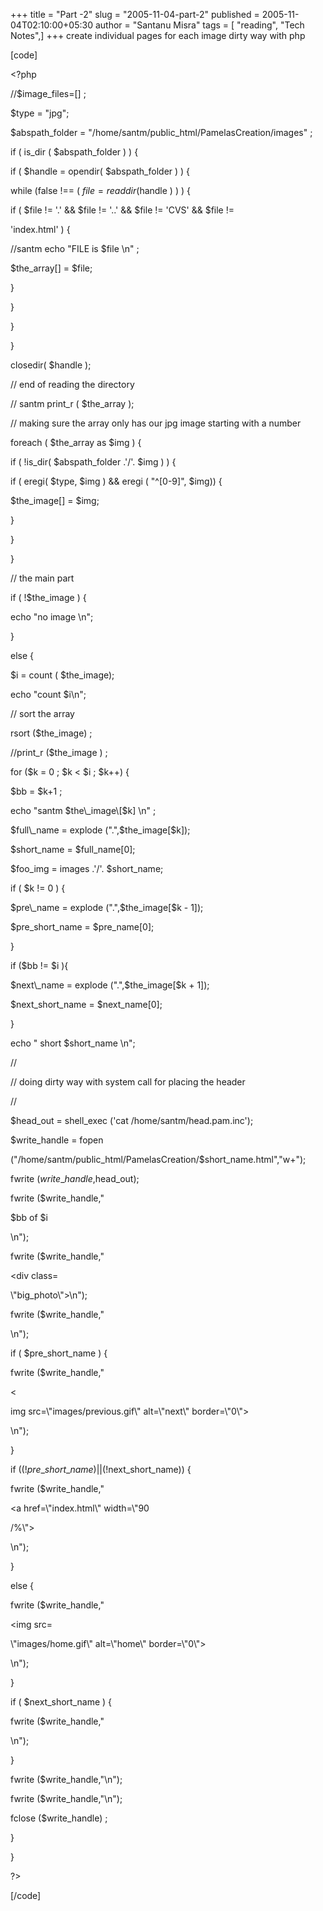 +++
title = "Part -2"
slug = "2005-11-04-part-2"
published = 2005-11-04T02:10:00+05:30
author = "Santanu Misra"
tags = [ "reading", "Tech Notes",]
+++
create individual pages for each image dirty way with php  
\[code\]  
&lt;?php  
//$image\_files=\[\] ;  
$type = "jpg";  
$abspath\_folder = "/home/santm/public\_html/PamelasCreation/images" ;  
if ( is\_dir ( $abspath\_folder ) ) {  
if ( $handle = opendir( $abspath\_folder ) ) {  
while (false !== ( $file = readdir($handle ) ) ) {  
if ( $file != '.' && $file != '..' && $file != 'CVS' && $file !=
'index.html' ) {  
//santm echo "FILE is $file \\n" ;  
$the\_array\[\] = $file;  
}  
}  
}  
}  
closedir( $handle );  
// end of reading the directory  
// santm print\_r ( $the\_array );  
// making sure the array only has our jpg image starting with a number  
foreach ( $the\_array as $img ) {  
if ( !is\_dir( $abspath\_folder .'/'. $img ) ) {  
if ( eregi( $type, $img ) && eregi ( "^\[0-9\]", $img)) {  
$the\_image\[\] = $img;  
}  
}  
}  
// the main part  
if ( !$the\_image ) {  
echo "no image \\n";  
}  
else {  
$i = count ( $the\_image);  
echo "count $i\\n";  
// sort the array  
rsort ($the\_image) ;  
//print\_r ($the\_image ) ;  
for ($k = 0 ; $k &lt; $i ; $k++) {  
$bb = $k+1 ;  
echo "santm $the\_image\[$k\] \\n" ;  
$full\_name = explode (".",$the\_image\[$k\]);  
$short\_name = $full\_name\[0\];  
$foo\_img = images .'/'. $short\_name;  
if ( $k != 0 ) {  
$pre\_name = explode (".",$the\_image\[$k - 1\]);  
$pre\_short\_name = $pre\_name\[0\];  
}  
if ($bb != $i ){  
$next\_name = explode (".",$the\_image\[$k + 1\]);  
$next\_short\_name = $next\_name\[0\];  
}  
echo " short $short\_name \\n";  
//  
// doing dirty way with system call for placing the header  
//  
$head\_out = shell\_exec ('cat /home/santm/head.pam.inc');  
$write\_handle = fopen
("/home/santm/public\_html/PamelasCreation/$short\_name.html","w+");  
fwrite ($write\_handle,$head\_out);  
  
fwrite ($write\_handle,"

$bb of $i

\\n");  
fwrite ($write\_handle,"

&lt;div class=  
\\"big\_photo\\"&gt;\\n");  
fwrite ($write\_handle,"

\\n");  
if ( $pre\_short\_name ) {  
fwrite ($write\_handle,"

&lt;  
img src=\\"images/previous.gif\\" alt=\\"next\\" border=\\"0\\"&gt;

\\n");  
}  
  
if ((!$pre\_short\_name) || (!$next\_short\_name)) {  
  
fwrite ($write\_handle,"

&lt;a href=\\"index.html\\" width=\\"90  
/%\\"&gt;

\\n");  
}  
else {  
fwrite ($write\_handle,"

&lt;img src=  
\\"images/home.gif\\" alt=\\"home\\" border=\\"0\\"&gt;

\\n");  
}  
  
if ( $next\_short\_name ) {  
fwrite ($write\_handle,"

  

\\n");  
}  
fwrite ($write\_handle,"\\n");  
fwrite ($write\_handle,"\\n");  
fclose ($write\_handle) ;  
}  
}  
  
  
?&gt;  
\[/code\]
